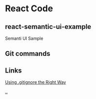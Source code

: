 # React Code

## react-semantic-ui-example

Semanti UI Sample

## Git commands

## Links

[Using .gitignore the Right Way](https://labs.consol.de/development/git/2017/02/22/gitignore.html)

[..](https://github.com/facebook/create-react-app/issues/5118#issuecomment-439665737)